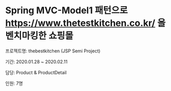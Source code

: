 # Spring MVC-Model1 패턴으로 https://www.thetestkitchen.co.kr/ 을 벤치마킹한 쇼핑몰

프로젝트명: thebestkitchen (JSP Semi Project)

기간: 2020.01.28 ~ 2020.02.11

담당: Product & ProductDetail

인원: 7명
